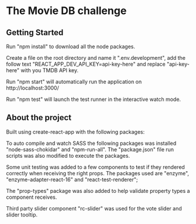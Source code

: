# The Movie DB challenge

## Getting Started

Run "npm install" to download all the node packages.

Create a file on the root directory and name it ".env.development", add the follow text "REACT_APP_DEV_API_KEY=api-key-here" and replace "api-key-here" with you TMDB API key.

Run "npm start" will automatically run the application on http://localhost:3000/

Run "npm test" will launch the test runner in the interactive watch mode.

## About the project

Built using create-react-app with the following packages:

To auto compile and watch SASS the following packages was installed "node-sass-chokidar" and "npm-run-all".  The "package.json" file run scripts was also modified to execute the packages.

Some unit testing was added to a few components to test if they rendered correctly when receiving the right props.  The packages used are "enzyme", "enzyme-adapter-react-16" and "react-test-renderer";

The "prop-types" package was also added to help validate property types a component receives.

Third party slider component "rc-slider" was used for the vote slider and slider tooltip.